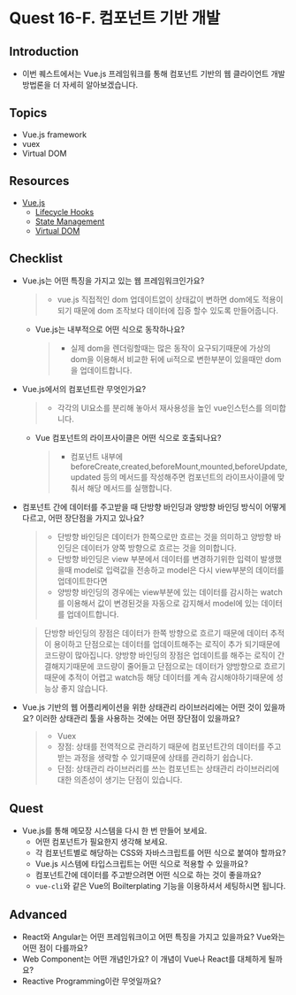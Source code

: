 # Quest 16-F. 컴포넌트 기반 개발

## Introduction

- 이번 퀘스트에서는 Vue.js 프레임워크를 통해 컴포넌트 기반의 웹 클라이언트 개발 방법론을 더 자세히 알아보겠습니다.

## Topics

- Vue.js framework
- vuex
- Virtual DOM

## Resources

- [Vue.js](https://vuejs.org)
  - [Lifecycle Hooks](https://v3.vuejs.org/guide/composition-api-lifecycle-hooks.html)
  - [State Management](https://v3.vuejs.org/guide/state-management.html)
  - [Virtual DOM](https://v3.vuejs.org/guide/optimizations.html#virtual-dom)

## Checklist

- Vue.js는 어떤 특징을 가지고 있는 웹 프레임워크인가요?
  > - vue.js 직접적인 dom 업데이트없이 상태값이 변하면 dom에도 적용이 되기 때문에 dom 조작보다 데이터에 집중 할수 있도록 만들어줍니다.
  - Vue.js는 내부적으로 어떤 식으로 동작하나요?
    > - 실제 dom을 렌더링할때는 많은 동작이 요구되기때문에 가상의 dom을 이용해서 비교한 뒤에 ui적으로 변한부분이 있을때만 dom을 업데이트합니다.
- Vue.js에서의 컴포넌트란 무엇인가요?

  > - 각각의 UI요소를 분리해 놓아서 재사용성을 높인 vue인스턴스를 의미합니다.

  - Vue 컴포넌트의 라이프사이클은 어떤 식으로 호출되나요?
    > - 컴포넌트 내부에 beforeCreate,created,beforeMount,mounted,beforeUpdate,updated 등의 메서드를 작성해주면 컴포넌트의 라이프사이클에 맞춰서 해당 메서드를 실행합니다.

- 컴포넌트 간에 데이터를 주고받을 때 단방향 바인딩과 양방향 바인딩 방식이 어떻게 다르고, 어떤 장단점을 가지고 있나요?

  > - 단방향 바인딩은 데이터가 한쪽으로만 흐르는 것을 의미하고 양방향 바인딩은 데이터가 양쪽 방향으로 흐르는 것을 의미합니다.
  > - 단방향 바인딩은 view 부분에서 데이터를 변경하기위한 입력이 발생했을때 model로 입력값을 전송하고 model은 다시 view부분의 데이터를 업데이트한다면
  > - 양방향 바인딩의 경우에는 view부분에 있는 데이터를 감시하는 watch를 이용해서 값이 변경된것을 자동으로 감지해서 model에 있는 데이터를 업데이트합니다.

  > 단방향 바인딩의 장점은 데이터가 한쪽 방향으로 흐르기 때문에 데이터 추적이 용이하고 단점으로는 데이터를 업데이트해주는 로직이 추가 되기때문에 코드량이 많아집니다.
  > 양방향 바인딩의 장점은 업데이트를 해주는 로직이 간결해지기때문에 코드량이 줄어들고 단점으로는 데이터가 양방향으로 흐르기때문에 추적이 어렵고 watch등 해당 데이터를 계속 감시해야하기때문에 성능상 좋지 않습니다.

- Vue.js 기반의 웹 어플리케이션을 위한 상태관리 라이브러리에는 어떤 것이 있을까요? 이러한 상태관리 툴을 사용하는 것에는 어떤 장단점이 있을까요?
  > - Vuex
  > - 장점: 상태를 전역적으로 관리하기 때문에 컴포넌트간의 데이터를 주고받는 과정을 생략할 수 있기때문에 상태를 관리하기 쉽습니다.
  > - 단점: 상태관리 라이브러리를 쓰는 컴포넌트는 상태관리 라이브러리에 대한 의존성이 생기는 단점이 있습니다.

## Quest

- Vue.js를 통해 메모장 시스템을 다시 한 번 만들어 보세요.
  - 어떤 컴포넌트가 필요한지 생각해 보세요.
  - 각 컴포넌트별로 해당하는 CSS와 자바스크립트를 어떤 식으로 붙여야 할까요?
  - Vue.js 시스템에 타입스크립트는 어떤 식으로 적용할 수 있을까요?
  - 컴포넌트간에 데이터를 주고받으려면 어떤 식으로 하는 것이 좋을까요?
  - `vue-cli`와 같은 Vue의 Boilterplating 기능을 이용하셔서 세팅하시면 됩니다.

## Advanced

- React와 Angular는 어떤 프레임워크이고 어떤 특징을 가지고 있을까요? Vue와는 어떤 점이 다를까요?
- Web Component는 어떤 개념인가요? 이 개념이 Vue나 React를 대체하게 될까요?
- Reactive Programming이란 무엇일까요?
